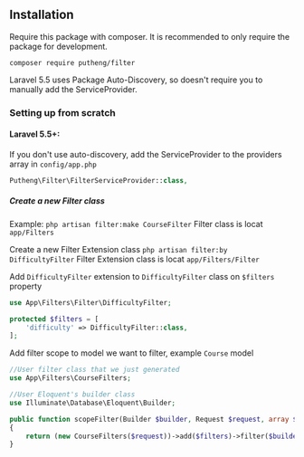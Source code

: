 Installation
------------

Require this package with composer. It is recommended to only require the package for development.
```
composer require putheng/filter
```

Laravel 5.5 uses Package Auto-Discovery, so doesn't require you to manually add the ServiceProvider.

### Setting up from scratch

#### Laravel 5.5+:
If you don't use auto-discovery, add the ServiceProvider to the providers array in `config/app.php`
```php
Putheng\Filter\FilterServiceProvider::class,
```

##### Create a new Filter class

Example:
`php artisan filter:make CourseFilter`
Filter class is locat `app/Filters`

Create a new Filter Extension class
`php artisan filter:by DifficultyFilter`
Filter Extension class is locat `app/Filters/Filter`

Add `DifficultyFilter` extension to `DifficultyFilter` class on `$filters` property
```php
use App\Filters\Filter\DifficultyFilter;

protected $filters = [
    'difficulty' => DifficultyFilter::class,
];
```

Add filter scope to model we want to filter, example `Course` model
```php
//User filter class that we just generated
use App\Filters\CourseFilters;

//User Eloquent's builder class
use Illuminate\Database\Eloquent\Builder;

public function scopeFilter(Builder $builder, Request $request, array $filters = [])
{
    return (new CourseFilters($request))->add($filters)->filter($builder);
}
```